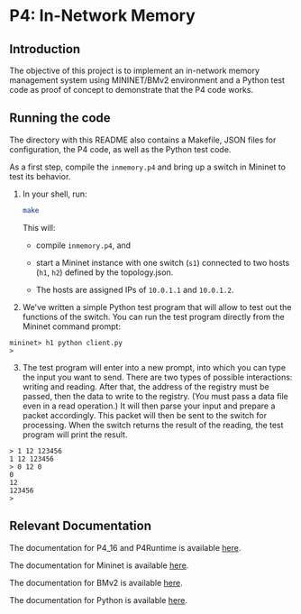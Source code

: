 # P4: In-Network Memory

## Introduction

The objective of this project is to implement an in-network memory management system using MININET/BMv2 environment and a Python test code as proof of concept to demonstrate that the P4 code works.

## Running the code

The directory with this README also contains a Makefile, JSON files for configuration, the P4 code, as well as the Python test code.

As a first step, compile the `inmemory.p4` and bring up a switch in Mininet to test its behavior.

1. In your shell, run:
   ```bash
   make
   ```
   This will:
   * compile `inmemory.p4`, and 

   * start a Mininet instance with one switch (`s1`) connected to two hosts (`h1`, `h2`) defined by the topology.json.
   * The hosts are assigned IPs of `10.0.1.1` and `10.0.1.2`.

2. We've written a simple Python test program that will allow to test out the functions of the switch. You can run the test program directly from the Mininet command prompt:

```
mininet> h1 python client.py
>
```

3. The test program will enter into a new prompt, into which you can type the input you want to send. There are two types of possible interactions: writing and reading. After that, the address of the registry must be passed, then the data to write to the registry. (You must pass a data file even in a read operation.) It will then parse your input and prepare a packet accordingly. This packet will then be sent to the switch for processing. When the switch returns the result of the reading, the test program will print the result.

```
> 1 12 123456
1 12 123456
> 0 12 0
0
12
123456
>
```

## Relevant Documentation

The documentation for P4_16 and P4Runtime is available [here](https://p4.org/specs/).

The documentation for Mininet is available [here](https://github.com/mininet/mininet/wiki/Documentation).

The documentation for BMv2 is available [here](http://bmv2.org/).

The documentation for Python is available [here](https://docs.python.org/3/).
